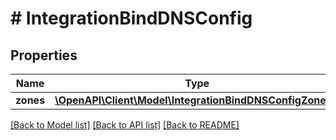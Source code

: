 # # IntegrationBindDNSConfig

## Properties

Name | Type | Description | Notes
------------ | ------------- | ------------- | -------------
**zones** | [**\OpenAPI\Client\Model\IntegrationBindDNSConfigZones[]**](IntegrationBindDNSConfigZones.md) |  | [optional]

[[Back to Model list]](../../README.md#models) [[Back to API list]](../../README.md#endpoints) [[Back to README]](../../README.md)

